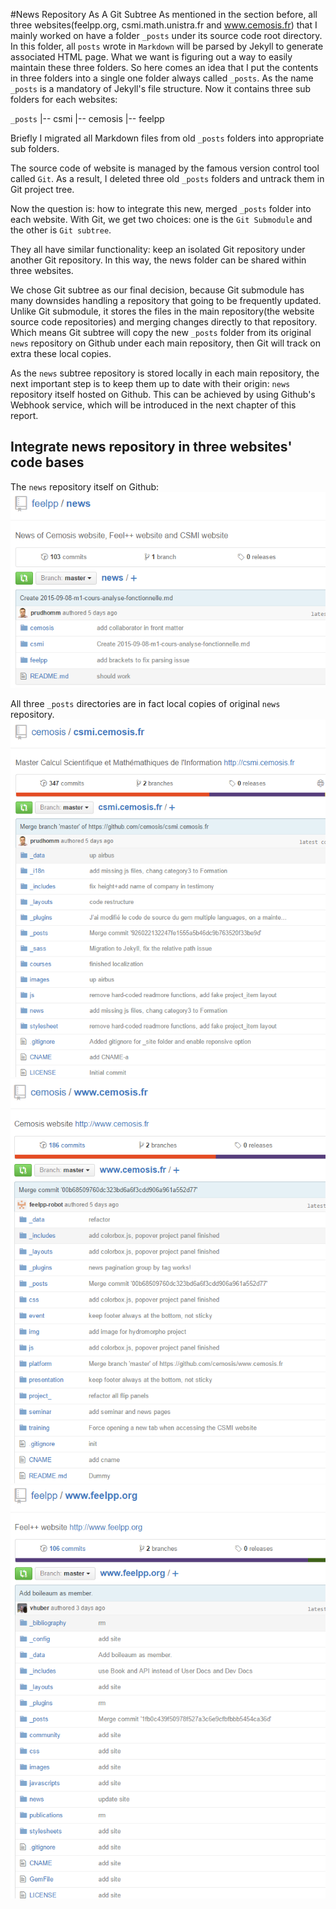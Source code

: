 #News Repository As A Git Subtree
As mentioned in the section before, all three websites(feelpp.org, csmi.math.unistra.fr and www.cemosis.fr) that I mainly worked on have a folder `_posts` under its source code root directory. In this folder, all `posts` wrote in `Markdown` will be parsed by Jekyll to generate associated HTML page.
What we want is figuring out a way to easily maintain these three folders. So here comes an idea that I put the contents in three folders into a single one folder always called `_posts`. As the name `_posts` is a mandatory of Jekyll's file structure. Now it contains three sub folders for each websites:

`_posts`
|-- csmi
|-- cemosis
|-- feelpp

Briefly I migrated all Markdown files from old `_posts` folders into appropriate sub folders.

The source code of website is managed by the famous version control tool called `Git`. As a result, I deleted three old `_posts` folders and untrack them in Git project tree.

Now the question is: how to integrate this new, merged `_posts` folder into each website.
With Git, we get two choices: one is the `Git Submodule` and the other is `Git subtree`.

They all have similar functionality: keep an isolated Git repository under another Git repository. In this way,  the news folder can be shared within three websites.

We chose Git subtree as our final decision, because Git  submodule has many downsides handling a repository that going to be frequently updated. Unlike Git submodule, it stores the files in the main repository(the website source code repositories) and merging changes directly to that repository. Which means Git subtree will copy the new `_posts` folder from its original `news` repository on Github under each main repository, then Git will track on extra these local copies.

As the `news` subtree repository is stored locally in each main repository, the next important step is to keep them up to date with their origin: `news` repository itself hosted on Github. This can be achieved by using Github's Webhook service, which will be introduced in the next chapter of this report.

## Integrate news repository in three websites' code bases
The `news` repository itself on Github:
![](subtree.png)

All three `_posts` directories are in fact local copies of original `news` repository.
![](csmi-subtree.png)
![](cemosis-subtree.png)
![](feelpp-subtree.png)
